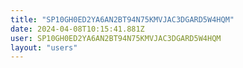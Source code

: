 ```yaml
---
title: "SP10GH0ED2YA6AN2BT94N75KMVJAC3DGARD5W4HQM"
date: 2024-04-08T10:15:41.881Z
user: SP10GH0ED2YA6AN2BT94N75KMVJAC3DGARD5W4HQM
layout: "users"
---
```

    